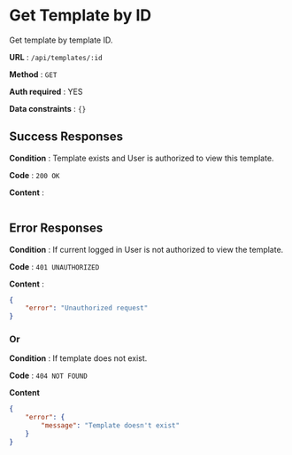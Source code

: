 # Get Template by ID

Get template by template ID.

**URL** : `/api/templates/:id`

**Method** : `GET`

**Auth required** : YES

**Data constraints** : `{}`

## Success Responses

**Condition** : Template exists and User is authorized to view this template.

**Code** : `200 OK`

**Content** : 

```json

```

## Error Responses

**Condition** : If current logged in User is not authorized to view the template.

**Code** : `401 UNAUTHORIZED`

**Content** : 

```json
{
    "error": "Unauthorized request"
}
```

### Or

**Condition** : If template does not exist.

**Code** : `404 NOT FOUND`

**Content**

```json
{
    "error": {
        "message": "Template doesn't exist"
    }
}
```
